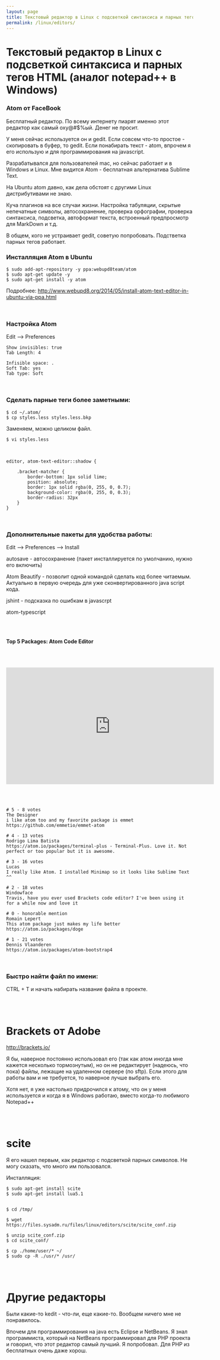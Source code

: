 ```yaml
---
layout: page
title: Текстовый редактор в Linux с подсветкой синтаксиса и парных тегов HTML (аналог notepad++ в Windows)
permalink: /linux/editors/
---
```


# Текстовый редактор в Linux с подсветкой синтаксиса и парных тегов HTML (аналог notepad++ в Windows)

### Atom от FaceBook

Бесплатный редактор. По всему интернету пиарят именно этот редактор как самый оху@#$%ый. Денег не просит.

У меня сейчас используется он и gedit. Если совсем что-то простое - скопировать в буфер, то gedit. Если понабирать текст - atom, впрочем я его использую и для программирования на javascript.

Разрабатывался для пользователей mac, но сейчас работает и в Windows и Linux. Мне видится Atom - бесплатная альтернатива Sublime Text.

На Ubuntu atom давно, как дела обстоят с другими Linux дистрибутивами не знаю.

Куча плагинов на все случаи жизни. Настройка табуляции, скрытые непечатные символы, автосохранение, проверка орфографии, проверка синтаксиса, подсветка, автоформат текста, встроенный предпросмотр для MarkDown и т.д.


В общем, кого не устраивает gedit, советую попробовать. Подстветка парных тегов работает.

### Инсталляция Atom в Ubuntu

    $ sudo add-apt-repository -y ppa:webupd8team/atom
    $ sudo apt-get update -y
    $ sudo apt-get install -y atom

Подробнее:
http://www.webupd8.org/2014/05/install-atom-text-editor-in-ubuntu-via-ppa.html



<br/>

### Настройка Atom

Edit --> Preferences

    Show invisibles: true
    Tab Length: 4

    Infisible space: .
    Soft Tab: yes
    Tab type: Soft


<!--

    $ apm install tabs-to-spaces
    tabs-to-spaces:untabify

    Подробнее:
    https://atom.io/packages/tabs-to-spaces

-->



<br/>

### Сделать парные теги более заметными:

    $ cd ~/.atom/
    $ cp styles.less styles.less.bkp

Заменяем, можно целиком файл.


    $ vi styles.less

<br/>

    editor, atom-text-editor::shadow {

        .bracket-matcher {
            border-bottom: 1px solid lime;
            position: absolute;
            border: 1px solid rgba(0, 255, 0, 0.7);
            background-color: rgba(0, 255, 0, 0.3);
            border-radius: 32px
        }
    }


<br/>

### Дополнительные пакеты для удобства работы:


Edit --> Preferences --> Install

autosave - автосохранение (пакет инсталлируется по умолчанию, нужно его включить)

Atom Beautify - позволит одной командой сделать код более читаемым. Актуально в первую очередь для уже сконвертированного java script кода.

jshint - подсказка по ошибкам в javascrpt  

atom-typescript


<br/><br/>

**Top 5 Packages: Atom Code Editor**

<br/><br/>

<div align="center">
    <iframe width="560" height="315" src="https://www.youtube.com/embed/DmKNDxlNLoE" frameborder="0" allowfullscreen></iframe>
</div>

<br/><br/>


    # 5 - 8 votes
    The Designer
    i like atom too and my favorite package is emmet https://github.com/emmetio/emmet-atom

    # 4 - 13 votes
    Rodrigo Lima Batista
    https://atom.io/packages/terminal-plus - Terminal-Plus. Love it. Not perfect or too popular but it is awesome.

    # 3 - 16 votes
    Lucas
    I really like Atom. I installed Minimap so it looks like Sublime Text ^^

    # 2 - 18 votes
    Windowface
    Travis, have you ever used Brackets code editor? I've been using it for a while now and love it

    # 0 - honorable mention
    Romain Lepert
    This atom package just makes my life better
    https://atom.io/packages/doge

    # 1 - 21 votes
    Dennis Vlaanderen
    https://atom.io/packages/atom-bootstrap4


<br/>

### Быстро найти файл по имени:

CTRL + T и начать набирать название файла в проекте.



<br/><br/>

# Brackets от Adobe

http://brackets.io/


Я бы, наверное постоянно использовал его (так как атом иногда мне кажется несколько тормознутым), но он не редактирует (надеюсь, что пока) файлы, лежащие на удаленном сервере (по sftp). Если этого для работы вам и не требуется, то наверное лучше выбрать его.

Хотя нет, я уже настолько придрочился к атому, что он у меня используется и когда я в Windows работаю, вместо когда-то любимого Notepad++


<br/><br/>

# scite

Я его нашел первым, как редактор с подсветкой парных символов. Не могу сказать, что много им пользовался.

Инсталляция:

    $ sudo apt-get install scite
    $ sudo apt-get install lua5.1


    $ cd /tmp/

    $ wget https://files.sysadm.ru/files/linux/editors/scite/scite_conf.zip

    $ unzip scite_conf.zip
    $ cd scite_conf/

    $ cp ./home/user/* ~/
    $ sudo cp -R ./usr/* /usr/


<br/><br/>

# Другие редакторы

Были какие-то kedit - что-ли, еще какие-то. Вообщем ничего мне не понравилось.

Впочем для программирования на java есть Eclipse и NetBeans.
Я знал программиста, который на NetBeans программировал для PHP проекта и говорил, что этот редактор самый лучший. Я попробовал. Для PHP из бесплатных очень даже хорош.
